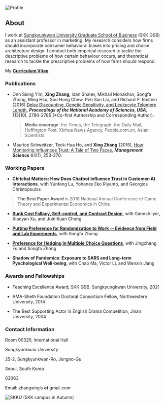 
![Profile](Profile_SKK_Wide.png)

## About

I work at [Sungkyunkwan University Graduate School of Business](https://gsb.skku.edu/) (SKK GSB) as an assistant professor in marketing. My research considers how firms should incorporate consumer behavioral biases into pricing and choice architecture design. I conduct both empirical research to tackle the descriptive problems of how certain behaviour occurs, and theoretical research to tackle the prescriptive problems of how firms should respond.

My **[Curriculum Vitae](https://www.dropbox.com/s/6n2dg06s1aqpxwc/CV_XingZhang.pdf?dl=0)**

### Publications

- Onn Siong Yim, **Xing Zhang**, Idan Shalev, Mikhail Monakhov, Songfa Zhong, Ming Hsu, Soo Hong Chew, Poh San Lai, and Richard P. Ebstein (2016) [Delay Discounting, Genetic Sensitivity, and Leukocyte Telomere Length](https://www.pnas.org/content/113/10/2780), ***Proceedings of the National Academy of Sciences, USA***, 113(10), 2780-2785 (*Co-first Authorship and Corresponding Author). 

  > **Media coverage**: the Times, the Telegraph, the Daily Mail, Huffington Post, Xinhua News Agency, People.com.cn, Asian Scientists

- Maurice Schweitzer, Teck-Hua Ho, and **Xing Zhang** (2016), [How Monitoring Influences Trust: A Tale of Two Faces](https://pubsonline.informs.org/doi/10.1287/mnsc.2016.2586), ***Management Science*** 64(1), 253-270.

### Working Papers

-  **Chitchat Matters: How Does Chatbot Influence Trust in Customer-AI Interactions**, with Yunfeng Lu, Yohanes Eko Riyanto, and Georgios Christopoulos
> **The Best Paper Award** in 2018 National Annual Conference of Game Theory and Experimental Economics in China

-  **[Sunk Cost Fallacy, Self-control, and Contract Design](https://papers.ssrn.com/sol3/papers.cfm?abstract_id=3898439)**, with Ganesh Iyer, Xiaoyan Xu, and Juin Kuan Chong

-  **[Putting Preference for Randomization to Work -- Evidence from Field and Lab Experiments](https://zhongsongfa.weebly.com/uploads/4/8/4/4/48443905/20200515.pdf)**, with Songfa Zhong

-  **[Preference for Hedging in Multiple Choice Questions](https://papers.ssrn.com/sol3/papers.cfm?abstract_id=4009983)**, with Jingcheng Fu and Songfa Zhong 

-  **Shadow of Pandemics: Exposure to SARS and Long-term Pyschological Well-being**, with Chao Ma, Victor Li, and Wenxin Jiang


### Awards and Fellowships

- Teaching Excellence Award, SKK GSB, Sungkyungkwan University, 2021

- AMA-Sheth Foundation Doctoral Consortium Fellow, Northwestern University, 2014

- The Best Supporting Actor in English Drama Competition, Jinan University, 2004

### Contact Information

Room 90329, International Hall

Sungkyunkwan University

25-2, Sungkyunkwan-Ro, Jongno-Gu

Seoul, South Korea

03063

Email: zhangxingis **at** gmail.com

![SKKU](SKK_Wide.png)
(SKK campus in Autumn)
